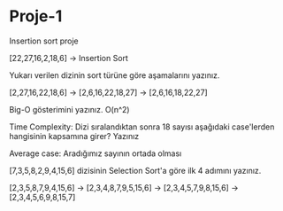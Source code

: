 # Proje-1
Insertion sort proje

[22,27,16,2,18,6] -> Insertion Sort

Yukarı verilen dizinin sort türüne göre aşamalarını yazınız.

[2,27,16,22,18,6] -> [2,6,16,22,18,27] -> [2,6,16,18,22,27] 

Big-O gösterimini yazınız. O(n^2)

Time Complexity: Dizi sıralandıktan sonra 18 sayısı aşağıdaki case'lerden hangisinin kapsamına girer? Yazınız

Average case: Aradığımız sayının ortada olması


[7,3,5,8,2,9,4,15,6] dizisinin Selection Sort'a göre ilk 4 adımını yazınız.

[2,3,5,8,7,9,4,15,6] -> [2,3,4,8,7,9,5,15,6] -> [2,3,4,5,7,9,8,15,6] -> [2,3,4,5,6,9,8,15,7]
